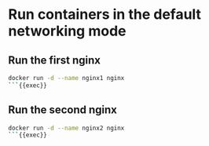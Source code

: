 # Run containers in the default networking mode

## Run the first nginx

```bash
docker run -d --name nginx1 nginx
```{{exec}}
```

## Run the second nginx

```bash
docker run -d --name nginx2 nginx
```{{exec}}
